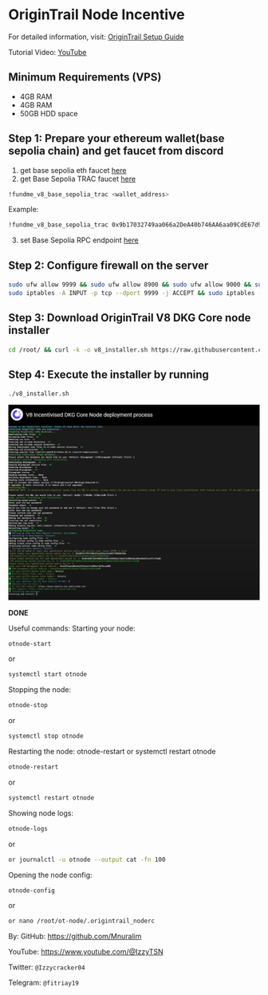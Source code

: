 
# OriginTrail Node Incentive

For detailed information, visit: [OriginTrail Setup Guide](https://docs.origintrail.io/dkg-v8-upcoming-version/run-a-v8-core-node-on-testnet/preparation-for-v8-dkg-core-node-deployment) 

Tutorial Video: [YouTube](www.youtube.com)

## Minimum Requirements (VPS)
- 4GB RAM
- 4GB RAM
- 50GB HDD space

## Step 1: Prepare your ethereum wallet(base sepolia chain) and get faucet from discord
1. get base sepolia eth faucet [here](https://docs.base.org/docs/tools/network-faucets/)
2. get Base Sepolia TRAC faucet [here](https://discord.gg/Y5Sar6Ex)
```bash
!fundme_v8_base_sepolia_trac <wallet_address>
```
Example:
```bash
!fundme_v8_base_sepolia_trac 0x9b17032749aa066a2DeA40b746AA6aa09CdE67d9
```
3. set Base Sepolia RPC endpoint [here](https://docs.base.org/docs/network-information/#base-mainnet)

## Step 2: Configure firewall on the server
```bash
sudo ufw allow 9999 && sudo ufw allow 8900 && sudo ufw allow 9000 && sudo ufw reload
sudo iptables -A INPUT -p tcp --dport 9999 -j ACCEPT && sudo iptables -A INPUT -p tcp --dport 8900 -j ACCEPT && sudo iptables -A INPUT -p tcp --dport 9000 -j ACCEPT
```

## Step 3: Download OriginTrail V8 DKG Core node installer
```bash
cd /root/ && curl -k -o v8_installer.sh https://raw.githubusercontent.com/OriginTrail/ot-node/v8/develop/installer/v8_installer.sh && chmod +x v8_installer.sh
```

## Step 4: Execute the installer by running
```bash
./v8_installer.sh
```

![Deskripsi Gambar](photo_6100143317980398604_y.jfif)

**DONE**

Useful commands:
Starting your node: 
```bash
otnode-start
```
or
```bash
systemctl start otnode
```

Stopping the node: 
```bash
otnode-stop
```
or
```bash
systemctl stop otnode
```

Restarting the node: otnode-restart  or systemctl restart otnode
```bash
otnode-restart
```
or
```bash
systemctl restart otnode
```

Showing node logs: 
```bash
otnode-logs
```
or
```bash
or journalctl -u otnode --output cat -fn 100
```

Opening the node config: 
```bash
otnode-config
```
or
```bash
or nano /root/ot-node/.origintrail_noderc
```


By:
GitHub: https://github.com/Mnuralim

YouTube: https://www.youtube.com/@IzzyTSN

Twitter: `@Izzycracker04`

Telegram: `@fitriay19`

